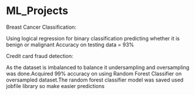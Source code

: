 # ML_Projects

Breast Cancer Classification:

Using logical regression for binary classification predicting whether it is benign or malignant 
Accuracy on testing data = 93%

Credit card fraud detection:

As the dataset is imbalanced to balance it undersampling and oversampling was done.Acquired 99% accuracy on using Random Forest Classifier on oversampled dataset.The random forest classifier model was saved used jobfile library so make easier predictions
